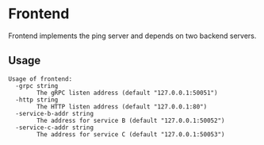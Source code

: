 # Frontend

Frontend implements the ping server and depends on two backend servers.

## Usage

```
Usage of frontend:
  -grpc string
    	The gRPC listen address (default "127.0.0.1:50051")
  -http string
    	The HTTP listen address (default "127.0.0.1:80")
  -service-b-addr string
    	The address for service B (default "127.0.0.1:50052")
  -service-c-addr string
    	The address for service C (default "127.0.0.1:50053")
```
